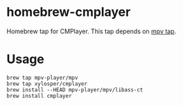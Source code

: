 homebrew-cmplayer
=================

Homebrew tap for CMPlayer. This tap depends on [mpv tap](https://github.com/mpv-player/homebrew-mpv).

Usage
=====

    brew tap mpv-player/mpv
    brew tap xylosper/cmplayer
    brew install --HEAD mpv-player/mpv/libass-ct
    brew install cmplayer
    
